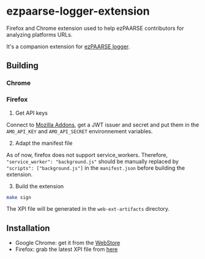 # ezpaarse-logger-extension

Firefox and Chrome extension used to help ezPAARSE contributors for analyzing platforms URLs.

It's a companion extension for [ezPAARSE logger](https://github.com/ezpaarse-project/ezpaarse-logger).


## Building

### Chrome



### Firefox

1. Get API keys

Connect to [Mozilla Addons](https://addons.mozilla.org/fr/developers/addons), get a JWT issuer and secret and put them in the `AMO_API_KEY` and `AMO_API_SECRET` environnement variables.

2. Adapt the manifest file

As of now, firefox does not support service_workers. Therefore, `"service_worker": "background.js"` should be manually replaced by `"scripts": ["background.js"]` in the `manifest.json` before building the extension.

3. Build the extension

```bash
make sign
```

The XPI file will be generated in the `web-ext-artifacts` directory.

## Installation

- Google Chrome: get it from the [WebStore](https://chrome.google.com/webstore/detail/ezpaarse-logger-extension/cpjllnfdfhkmbkplldfndmfdbabcbidc)
- Firefox: grab the latest XPI file from [here](https://github.com/ezpaarse-project/ezpaarse-logger-extension/releases)
